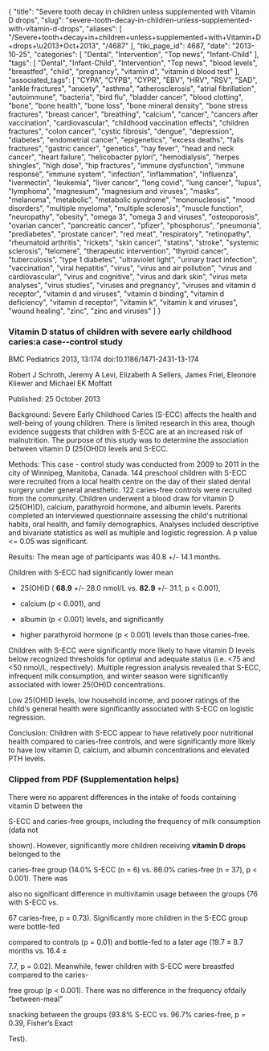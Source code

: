 {
    "title": "Severe tooth decay in children unless supplemented with Vitamin D drops",
    "slug": "severe-tooth-decay-in-children-unless-supplemented-with-vitamin-d-drops",
    "aliases": [
        "/Severe+tooth+decay+in+children+unless+supplemented+with+Vitamin+D+drops+\u2013+Oct+2013",
        "/4687"
    ],
    "tiki_page_id": 4687,
    "date": "2013-10-25",
    "categories": [
        "Dental",
        "Intervention",
        "Top news",
        "Infant-Child"
    ],
    "tags": [
        "Dental",
        "Infant-Child",
        "Intervention",
        "Top news",
        "blood levels",
        "breastfed",
        "child",
        "pregnancy",
        "vitamin d",
        "vitamin d blood test"
    ],
    "associated_tags": [
        "CYPA",
        "CYPB",
        "CYPR",
        "EBV",
        "HRV",
        "RSV",
        "SAD",
        "ankle fractures",
        "anxiety",
        "asthma",
        "atherosclerosis",
        "atrial fibrillation",
        "autoimmune",
        "bacteria",
        "bird flu",
        "bladder cancer",
        "blood clotting",
        "bone",
        "bone health",
        "bone loss",
        "bone mineral density",
        "bone stress fractures",
        "breast cancer",
        "breathing",
        "calcium",
        "cancer",
        "cancers after vaccination",
        "cardiovascular",
        "childhood vaccination effects",
        "children fractures",
        "colon cancer",
        "cystic fibrosis",
        "dengue",
        "depression",
        "diabetes",
        "endometrial cancer",
        "epigenetics",
        "excess deaths",
        "falls fractures",
        "gastric cancer",
        "genetics",
        "hay fever",
        "head and neck cancer",
        "heart failure",
        "helicobacter pylori",
        "hemodialysis",
        "herpes shingles",
        "high dose",
        "hip fractures",
        "immune dysfunction",
        "immune response",
        "immune system",
        "infection",
        "inflammation",
        "influenza",
        "ivermectin",
        "leukemia",
        "liver cancer",
        "long covid",
        "lung cancer",
        "lupus",
        "lymphoma",
        "magnesium",
        "magnesium and viruses",
        "masks",
        "melanoma",
        "metabolic",
        "metabolic syndrome",
        "mononucleosis",
        "mood disorders",
        "multiple myeloma",
        "multiple sclerosis",
        "muscle function",
        "neuropathy",
        "obesity",
        "omega 3",
        "omega 3 and viruses",
        "osteoporosis",
        "ovarian cancer",
        "pancreatic cancer",
        "pfizer",
        "phosphorus",
        "pneumonia",
        "prediabetes",
        "prostate cancer",
        "red meat",
        "respiratory",
        "retinopathy",
        "rheumatoid arthritis",
        "rickets",
        "skin cancer",
        "statins",
        "stroke",
        "systemic sclerosis",
        "telomere",
        "therapeutic intervention",
        "thyroid cancer",
        "tuberculosis",
        "type 1 diabetes",
        "ultraviolet light",
        "urinary tract infection",
        "vaccination",
        "viral hepatitis",
        "virus",
        "virus and air pollution",
        "virus and cardiovascular",
        "virus and cognitive",
        "virus and dark skin",
        "virus meta analyses",
        "virus studies",
        "viruses and pregnancy",
        "viruses and vitamin d receptor",
        "vitamin d and viruses",
        "vitamin d binding",
        "vitamin d deficiency",
        "vitamin d receptor",
        "vitamin k",
        "vitamin k and viruses",
        "wound healing",
        "zinc",
        "zinc and viruses"
    ]
}


### Vitamin D status of children with severe early childhood caries:a case--control study

BMC Pediatrics 2013, 13:174 doi:10.1186/1471-2431-13-174

Robert J Schroth, Jeremy A Levi, Elizabeth A Sellers, James Friel, Eleonore Kliewer and Michael EK Moffatt	

Published: 25 October 2013

Background: Severe Early Childhood Caries (S-ECC) affects the health and well-being of young children. There is limited research in this area, though evidence suggests that children with S-ECC are at an increased risk of malnutrition. The purpose of this study was to determine the association between vitamin D (25(OH)D) levels and S-ECC.

Methods: This case - control study was conducted from 2009 to 2011 in the city of Winnipeg, Manitoba, Canada. 144 preschool children with S-ECC were recruited from a local health centre on the day of their slated dental surgery under general anesthetic. 122 caries-free controls were recruited from the community. Children underwent a blood draw for vitamin D (25(OH)D), calcium, parathyroid hormone, and albumin levels. Parents completed an interviewed questionnaire assessing the child's nutritional habits, oral health, and family demographics. Analyses included descriptive and bivariate statistics as well as multiple and logistic regression. A p value <= 0.05 was significant.

Results: The mean age of participants was 40.8 +/- 14.1 months. 

Children with S-ECC had significantly lower mean 

* 25(OH)D ( **68.9**  +/- 28.0 nmol/L vs.  **82.9**  +/- 31.1, p < 0.001), 

* calcium (p < 0.001), and 

* albumin (p < 0.001) levels, and significantly 

* higher parathyroid hormone (p < 0.001) levels than those caries-free. 

Children with S-ECC were significantly more likely to have vitamin D levels below recognized thresholds for optimal and adequate status (i.e. <75 and <50 nmol/L, respectively). Multiple regression analysis revealed that S-ECC, infrequent milk consumption, and winter season were significantly associated with lower 25(OH)D concentrations. 

Low 25(OH)D levels, low household income, and poorer ratings of the child's general health were significantly associated with S-ECC on logistic regression.

Conclusion: Children with S-ECC appear to have relatively poor nutritional health compared to caries-free controls, and were significantly more likely to have low vitamin D, calcium, and albumin concentrations and elevated PTH levels.

### Clipped from PDF (Supplementation helps)

There were no apparent differences in the intake of foods containing vitamin D between the 

S-ECC and caries-free groups, including the frequency of milk consumption (data not 

shown). However, significantly more children receiving  **vitamin D drops**  belonged to the 

caries-free group (14.0% S-ECC (n = 6) vs. 86.0% caries-free (n = 37), p < 0.001). There was 

also no significant difference in multivitamin usage between the  groups (76 with S-ECC vs. 

67 caries-free, p = 0.73). Significantly more children in the S-ECC group were bottle-fed 

compared to controls (p = 0.01) and bottle-fed to a later age (19.7 ± 8.7 months vs. 16.4 ± 

7.7, p = 0.02). Meanwhile, fewer children with S-ECC were breastfed compared to the caries-

free group (p < 0.001). There was no difference in the frequency ofdaily “between-meal” 

snacking between the groups (93.8% S-ECC vs. 96.7% caries-free, p = 0.39, Fisher’s Exact 

Test).